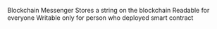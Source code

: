 Blockchain Messenger 
    Stores a string on the blockchain
    Readable for everyone 
    Writable only for person who deployed smart contract
